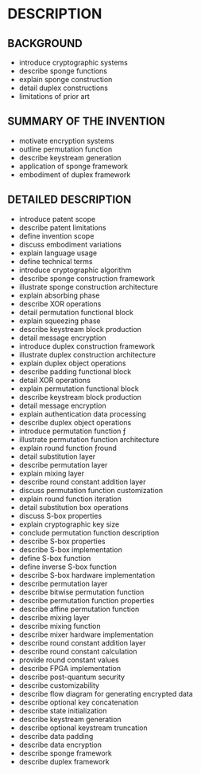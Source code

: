 # DESCRIPTION

## BACKGROUND

- introduce cryptographic systems
- describe sponge functions
- explain sponge construction
- detail duplex constructions
- limitations of prior art

## SUMMARY OF THE INVENTION

- motivate encryption systems
- outline permutation function
- describe keystream generation
- application of sponge framework
- embodiment of duplex framework

## DETAILED DESCRIPTION

- introduce patent scope
- describe patent limitations
- define invention scope
- discuss embodiment variations
- explain language usage
- define technical terms
- introduce cryptographic algorithm
- describe sponge construction framework
- illustrate sponge construction architecture
- explain absorbing phase
- describe XOR operations
- detail permutation functional block
- explain squeezing phase
- describe keystream block production
- detail message encryption
- introduce duplex construction framework
- illustrate duplex construction architecture
- explain duplex object operations
- describe padding functional block
- detail XOR operations
- explain permutation functional block
- describe keystream block production
- detail message encryption
- explain authentication data processing
- describe duplex object operations
- introduce permutation function ƒ
- illustrate permutation function architecture
- explain round function ƒround
- detail substitution layer
- describe permutation layer
- explain mixing layer
- describe round constant addition layer
- discuss permutation function customization
- explain round function iteration
- detail substitution box operations
- discuss S-box properties
- explain cryptographic key size
- conclude permutation function description
- describe S-box properties
- describe S-box implementation
- define S-box function
- define inverse S-box function
- describe S-box hardware implementation
- describe permutation layer
- describe bitwise permutation function
- describe permutation function properties
- describe affine permutation function
- describe mixing layer
- describe mixing function
- describe mixer hardware implementation
- describe round constant addition layer
- describe round constant calculation
- provide round constant values
- describe FPGA implementation
- describe post-quantum security
- describe customizability
- describe flow diagram for generating encrypted data
- describe optional key concatenation
- describe state initialization
- describe keystream generation
- describe optional keystream truncation
- describe data padding
- describe data encryption
- describe sponge framework
- describe duplex framework

